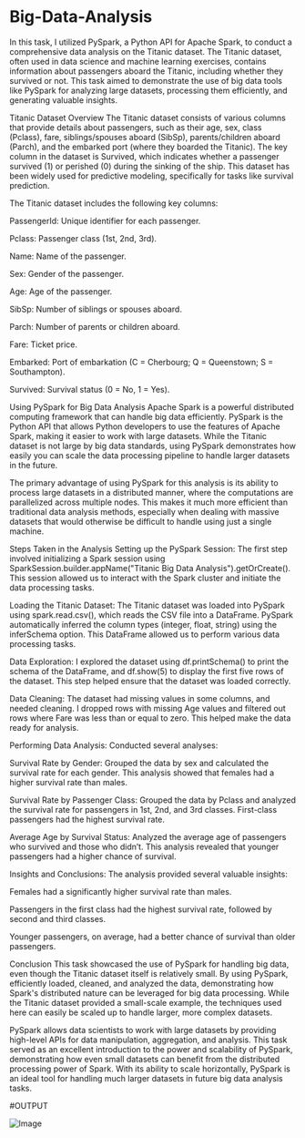 # Big-Data-Analysis


In this task, I utilized PySpark, a Python API for Apache Spark, to conduct a comprehensive data analysis on the Titanic dataset. The Titanic dataset, often used in data science and machine learning exercises, contains information about passengers aboard the Titanic, including whether they survived or not. This task aimed to demonstrate the use of big data tools like PySpark for analyzing large datasets, processing them efficiently, and generating valuable insights.

Titanic Dataset Overview
The Titanic dataset consists of various columns that provide details about passengers, such as their age, sex, class (Pclass), fare, siblings/spouses aboard (SibSp), parents/children aboard (Parch), and the embarked port (where they boarded the Titanic). The key column in the dataset is Survived, which indicates whether a passenger survived (1) or perished (0) during the sinking of the ship. This dataset has been widely used for predictive modeling, specifically for tasks like survival prediction.

The Titanic dataset includes the following key columns:

PassengerId: Unique identifier for each passenger.

Pclass: Passenger class (1st, 2nd, 3rd).

Name: Name of the passenger.

Sex: Gender of the passenger.

Age: Age of the passenger.

SibSp: Number of siblings or spouses aboard.

Parch: Number of parents or children aboard.

Fare: Ticket price.

Embarked: Port of embarkation (C = Cherbourg; Q = Queenstown; S = Southampton).

Survived: Survival status (0 = No, 1 = Yes).

Using PySpark for Big Data Analysis
Apache Spark is a powerful distributed computing framework that can handle big data efficiently. PySpark is the Python API that allows Python developers to use the features of Apache Spark, making it easier to work with large datasets. While the Titanic dataset is not large by big data standards, using PySpark demonstrates how easily you can scale the data processing pipeline to handle larger datasets in the future.

The primary advantage of using PySpark for this analysis is its ability to process large datasets in a distributed manner, where the computations are parallelized across multiple nodes. This makes it much more efficient than traditional data analysis methods, especially when dealing with massive datasets that would otherwise be difficult to handle using just a single machine.

Steps Taken in the Analysis
Setting up the PySpark Session: The first step involved initializing a Spark session using SparkSession.builder.appName("Titanic Big Data Analysis").getOrCreate(). This session allowed us to interact with the Spark cluster and initiate the data processing tasks.

Loading the Titanic Dataset: The Titanic dataset was loaded into PySpark using spark.read.csv(), which reads the CSV file into a DataFrame. PySpark automatically inferred the column types (integer, float, string) using the inferSchema option. This DataFrame allowed us to perform various data processing tasks.

Data Exploration: I explored the dataset using df.printSchema() to print the schema of the DataFrame, and df.show(5) to display the first five rows of the dataset. This step helped ensure that the dataset was loaded correctly.

Data Cleaning: The dataset had missing values in some columns, and needed cleaning. I dropped rows with missing Age values and filtered out rows where Fare was less than or equal to zero. This helped make the data ready for analysis.

Performing Data Analysis:  Conducted several analyses:

Survival Rate by Gender: Grouped the data by sex and calculated the survival rate for each gender. This analysis showed that females had a higher survival rate than males.

Survival Rate by Passenger Class: Grouped the data by Pclass and analyzed the survival rate for passengers in 1st, 2nd, and 3rd classes. First-class passengers had the highest survival rate.

Average Age by Survival Status: Analyzed the average age of passengers who survived and those who didn’t. This analysis revealed that younger passengers had a higher chance of survival.

Insights and Conclusions: The analysis provided several valuable insights:

Females had a significantly higher survival rate than males.

Passengers in the first class had the highest survival rate, followed by second and third classes.

Younger passengers, on average, had a better chance of survival than older passengers.

Conclusion
This task showcased the use of PySpark for handling big data, even though the Titanic dataset itself is relatively small. By using PySpark, efficiently loaded, cleaned, and analyzed the data, demonstrating how Spark's distributed nature can be leveraged for big data processing. While the Titanic dataset provided a small-scale example, the techniques used here can easily be scaled up to handle larger, more complex datasets.

PySpark allows data scientists to work with large datasets by providing high-level APIs for data manipulation, aggregation, and analysis. This task served as an excellent introduction to the power and scalability of PySpark, demonstrating how even small datasets can benefit from the distributed processing power of Spark. With its ability to scale horizontally, PySpark is an ideal tool for handling much larger datasets in future big data analysis tasks.

#OUTPUT

![Image](https://github.com/user-attachments/assets/7dc64abc-094c-4d4c-bd27-43f29365f6ad)
